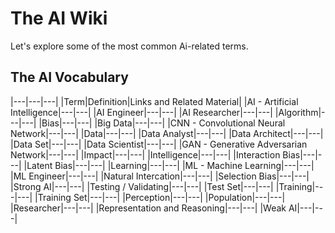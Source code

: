# The AI Wiki

Let's explore some of the most common Ai-related terms. 


## The AI Vocabulary
|---|---|---|
|Term|Definition|Links and Related Material|
|AI - Artificial Intelligence|---|---|
|AI Engineer|---|---|
|AI Researcher|---|---|
|Algorithm|---|---|
|Bias|---|---|
|Big Data|---|---|
|CNN - Convolutional Neural Network|---|---|
|Data|---|---|
|Data Analyst|---|---|
|Data Architect|---|---|
|Data Set|---|---|
|Data Scientist|---|---|
|GAN - Generative Adversarian Network|---|---|
|Impact|---|---|
|Intelligence|---|---|
|Interaction Bias|---|---|
|Latent Bias|---|---|
|Learning|---|---|
|ML - Machine Learning|---|---|
|ML Engineer|---|---|
|Natural Intercation|---|---|
|Selection Bias|---|---|
|Strong AI|---|---|
|Testing / Validating|---|---|
|Test Set|---|---|
|Training|---|---|
|Training Set|---|---|
|Perception|---|---|
|Population|---|---|
|Researcher|---|---|
|Representation and Reasoning|---|---|
|Weak AI|---|---|

